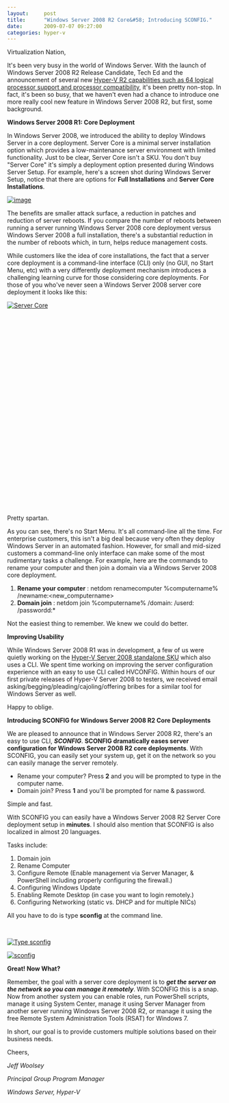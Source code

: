 ```yaml
---
layout:     post
title:      "Windows Server 2008 R2 Core&#58; Introducing SCONFIG."
date:       2009-07-07 09:27:00
categories: hyper-v
---
```

Virtualization Nation, 

It's been very busy in the world of Windows Server. With the launch of Windows Server 2008 R2 Release Candidate, Tech Ed and the announcement of several new [Hyper-V R2 capabilities such as 64 logical processor support and processor compatibility](http://blogs.technet.com/virtualization/archive/2009/05/12/tech-ed-windows-server-2008-r2-hyper-v-news.aspx), it's been pretty non-stop. In fact, it's been so busy, that we haven't even had a chance to introduce one more really cool new feature in Windows Server 2008 R2, but first, some background. 

**Windows Server 2008 R1: Core Deployment**

In Windows Server 2008, we introduced the ability to deploy Windows Server in a core deployment. Server Core is a minimal server installation option which provides a low-maintenance server environment with limited functionality. Just to be clear, Server Core isn't a SKU. You don't buy "Server Core" it's simply a deployment option presented during Windows Server Setup. For example, here's a screen shot during Windows Server Setup, notice that there are options for **Full Installations** and **Server Core Installations**. 

[![image](https://msdnshared.blob.core.windows.net/media/TNBlogsFS/BlogFileStorage/blogs_technet/virtualization/WindowsLiveWriter/WindowsServer2008R2CoreIntroducingSCONFI_E632/image9_thumb.png)](https://msdnshared.blob.core.windows.net/media/TNBlogsFS/BlogFileStorage/blogs_technet/virtualization/WindowsLiveWriter/WindowsServer2008R2CoreIntroducingSCONFI_E632/image9.png)

The benefits are smaller attack surface, a reduction in patches and reduction of server reboots. If you compare the number of reboots between running a server running Windows Server 2008 core deployment versus Windows Server 2008 a full installation, there's a substantial reduction in the number of reboots which, in turn, helps reduce management costs. 

While customers like the idea of core installations, the fact that a server core deployment is a command-line interface (CLI) only (no GUI, no Start Menu, etc) with a very differently deployment mechanism introduces a challenging learning curve for those considering core deployments. For those of you who've never seen a Windows Server 2008 server core deployment it looks like this: 

[![Server Core](https://msdnshared.blob.core.windows.net/media/TNBlogsFS/BlogFileStorage/blogs_technet/virtualization/WindowsLiveWriter/WindowsServer2008R2CoreIntroducingSCONFI_E632/image_thumb.png)](https://msdnshared.blob.core.windows.net/media/TNBlogsFS/BlogFileStorage/blogs_technet/virtualization/WindowsLiveWriter/WindowsServer2008R2CoreIntroducingSCONFI_E632/image_2.png)

 

 

 

 

 

 

 

 

 

 

 

 

 

 

 

Pretty spartan. 

As you can see, there's no Start Menu. It's all command-line all the time. For enterprise customers, this isn't a big deal because very often they deploy Windows Server in an automated fashion. However, for small and mid-sized customers a command-line only interface can make some of the most rudimentary tasks a challenge. For example, here are the commands to rename your computer and then join a domain via a Windows Server 2008 core deployment. 

  1. **Rename your computer** : netdom renamecomputer %computername% /newname:<new_computername>
  2. **Domain join** : netdom join %computername% /domain:<domain> /userd:<username> /passwordd:*



Not the easiest thing to remember. We knew we could do better. 

**Improving Usability**

While Windows Server 2008 R1 was in development, a few of us were quietly working on the [Hyper-V Server 2008 standalone SKU](http://www.microsoft.com/hyper-v-server/en/us/default.aspx) which also uses a CLI. We spent time working on improving the server configuration experience with an easy to use CLI called HVCONFIG. Within hours of our first private releases of Hyper-V Server 2008 to testers, we received email asking/begging/pleading/cajoling/offering bribes for a similar tool for Windows Server as well. 

Happy to oblige. 

**Introducing SCONFIG for Windows Server 2008 R2 Core Deployments**

We are pleased to announce that in Windows Server 2008 R2, there's an easy to use CLI, **_SCONFIG_**. **SCONFIG dramatically eases server configuration for Windows Server 2008 R2 core deployments**. With SCONFIG, you can easily set your system up, get it on the network so you can easily manage the server remotely. 

  * Rename your computer? Press **2** and you will be prompted to type in the computer name. 
  * Domain join? Press **1** and you'll be prompted for name & password.



Simple and fast. 

With SCONFIG you can easily have a Windows Server 2008 R2 Server Core deployment setup in **minutes**. I should also mention that SCONFIG is also localized in almost 20 languages. 

Tasks include: 

  1. Domain join 
  2. Rename Computer 
  3. Configure Remote (Enable management via Server Manager, & PowerShell including properly configuring the firewall.) 
  4. Configuring Windows Update 
  5. Enabling Remote Desktop (in case you want to login remotely.) 
  6. Configuring Networking (static vs. DHCP and for multiple NICs)



All you have to do is type **sconfig** at the command line. 

 

[![Type sconfig](https://msdnshared.blob.core.windows.net/media/TNBlogsFS/BlogFileStorage/blogs_technet/virtualization/WindowsLiveWriter/WindowsServer2008R2CoreIntroducingSCONFI_E632/clip_image001_thumb.jpg)](https://msdnshared.blob.core.windows.net/media/TNBlogsFS/BlogFileStorage/blogs_technet/virtualization/WindowsLiveWriter/WindowsServer2008R2CoreIntroducingSCONFI_E632/clip_image001_2.jpg)

[![sconfig](https://msdnshared.blob.core.windows.net/media/TNBlogsFS/BlogFileStorage/blogs_technet/virtualization/WindowsLiveWriter/WindowsServer2008R2CoreIntroducingSCONFI_E632/clip_image002_thumb.jpg)](https://msdnshared.blob.core.windows.net/media/TNBlogsFS/BlogFileStorage/blogs_technet/virtualization/WindowsLiveWriter/WindowsServer2008R2CoreIntroducingSCONFI_E632/clip_image002_2.jpg) 

**Great! Now What?**

Remember, the goal with a server core deployment is to **_get the server on the network so you can manage it remotely_**. With SCONFIG this is a snap. Now from another system you can enable roles, run PowerShell scripts, manage it using System Center, manage it using Server Manager from another server running Windows Server 2008 R2, or manage it using the free Remote System Administration Tools (RSAT) for Windows 7.

In short, our goal is to provide customers multiple solutions based on their business needs.

Cheers,

_Jeff Woolsey_

_Principal Group Program Manager_

_Windows Server, Hyper-V_
